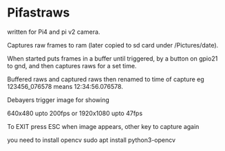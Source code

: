 # Pifastraws

written for Pi4 and pi v2 camera.

Captures raw frames to ram (later copied to sd card under /Pictures/date). 

When started puts frames in a buffer until triggered, by a button on gpio21 to gnd, and then captures raws for a set time. 

Buffered raws and captured raws then renamed to time of capture eg 123456_076578 means 12:34:56.076578.

Debayers trigger image for showing

640x480 upto 200fps or 1920x1080 upto 47fps

To EXIT press ESC when image appears, other key to capture again

you need to install opencv  sudo apt install python3-opencv

